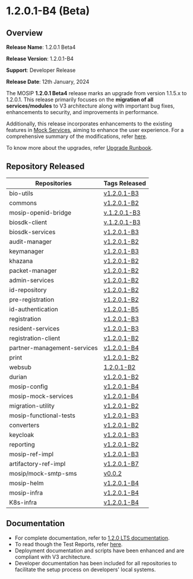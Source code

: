 # 1.2.0.1-B4 (Beta)

## Overview

**Release Name**: 1.2.0.1 Beta4

**Release Version**: 1.2.0.1-B4

**Support**: Developer Release

**Release Date**: 12th January, 2024

The MOSIP **1.2.0.1 Beta4** release marks an upgrade from version 1.1.5.x to 1.2.0.1. This release primarily focuses on the **migration of all services/modules** to V3 architecture along with important bug fixes, enhancements to security, and improvements in performance.

Additionally, this release incorporates enhancements to the existing features in [Mock Services](mock-services.md), aiming to enhance the user experience. For a comprehensive summary of the modifications,  refer [here](https://mosip.atlassian.net/issues/?jql=labels%20%3D%20%22mock-V1.2.0.1-B4%22).

To know more about the upgrades, refer [Upgrade Runbook](../../upgrade-runbook.md).

## Repository Released

| **Repositories**            | **Tags Released**                                                                    |
| --------------------------- | ------------------------------------------------------------------------------------ |
| bio-utils                   | [v1.2.0.1-B3](https://github.com/mosip/bio-utils/tree/v1.2.0.1-B3)                   |
| commons                     | [v1.2.0.1-B2](https://github.com/mosip/commons/tree/v1.2.0.1-B2)                     |
| mosip-openid-bridge         | [v.1.2.0.1-B3](https://github.com/mosip/mosip-openid-bridge/tree/v1.2.0.1-B3)        |
| biosdk-client               | [v.1.2.0.1-B3](https://github.com/mosip/biosdk-client/tree/v1.2.0.1-B3)              |
| biosdk-services             | [v1.2.0.1-B3](https://github.com/mosip/biosdk-services/tree/v1.2.0.1-B3)             |
| audit-manager               | [v1.2.0.1-B2](https://github.com/mosip/audit-manager/tree/v1.2.0.1-B2)               |
| keymanager                  | [v1.2.0.1-B3](https://github.com/mosip/keymanager/tree/v1.2.0.1-B3)                  |
| khazana                     | [v1.2.0.1-B2](https://github.com/mosip/khazana/tree/v1.2.0.1-B2)                     |
| packet-manager              | [v1.2.0.1-B2](https://github.com/mosip/packet-manager/tree/v1.2.0.1-B2)              |
| admin-services              | [v1.2.0.1-B2](https://github.com/mosip/admin-services/tree/v1.2.0.1-B2)              |
| id-repository               | [v1.2.0.1-B2](https://github.com/mosip/id-repository/tree/v1.2.0.1-B2)               |
| pre-registration            | [v1.2.0.1-B2](https://github.com/mosip/pre-registration/tree/v1.2.0.1-B2)            |
| id-authentication           | [v1.2.0.1-B5](https://github.com/mosip/id-authentication/tree/v1.2.0.1-B5)           |
| registration                | [v1.2.0.1-B3](https://github.com/mosip/registration/tree/v1.2.0.1-B3)                |
| resident-services           | [v1.2.0.1-B3](https://github.com/mosip/resident-services/tree/v1.2.0.1-B3)           |
| registration-client         | [v1.2.0.1-B2](https://github.com/mosip/registration-client/tree/v1.2.0.1-B2)         |
| partner-management-services | [v1.2.0.1-B4](https://github.com/mosip/partner-management-services/tree/v1.2.0.1-B4) |
| print                       | [v1.2.0.1-B2](https://github.com/mosip/print/tree/v1.2.0.1-B2)                       |
| websub                      | [1.2.0.1-B2](https://github.com/mosip/websub/tree/v1.2.0.1-B2)                       |
| durian                      | [v1.2.0.1-B2](https://github.com/mosip/durian/tree/v1.2.0.1-B2)                      |
| mosip-config                | [v1.2.0.1-B4](https://github.com/mosip/mosip-config/tree/v1.2.0.1-B4)                |
| mosip-mock-services         | [v1.2.0.1-B4](https://github.com/mosip/mosip-mock-services/tree/v1.2.0.1-B4)         |
| migration-utility           | [v1.2.0.1-B2](https://github.com/mosip/migration-utility/tree/v1.2.0.1-B2)           |
| mosip-functional-tests      | [v1.2.0.1-B3](https://github.com/mosip/mosip-functional-tests/tree/v1.2.0.1-B3)      |
| converters                  | [v1.2.0.1-B2](https://github.com/mosip/converters/tree/v1.2.0.1-B2)                  |
| keycloak                    | [v1.2.0.1-B3](https://github.com/mosip/keycloak/tree/v1.2.0.1-B3)                    |
| reporting                   | [v1.2.0.1-B2](https://github.com/mosip/reporting/tree/v1.2.0.1-B2)                   |
| mosip-ref-impl              | [v1.2.0.1-B3](https://github.com/mosip/mosip-ref-impl/tree/v1.2.0.1-B3)              |
| artifactory-ref-impl        | [v1.2.0.1-B7](https://github.com/mosip/artifactory-ref-impl/tree/v1.2.0.1-B7)        |
| mosip/mock-smtp-sms         | [v0.0.2](https://github.com/mosip/mock-smtp-sms/tree/v0.0.2)                         |
| mosip-helm                  | [v1.2.0.1-B4](https://github.com/mosip/mosip-helm/tree/v1.2.0.1-B4)                  |
| mosip-infra                 | [v1.2.0.1-B4](https://github.com/mosip/mosip-infra/tree/v1.2.0.1-B4)                 |
| K8s-infra                   | [v1.2.0.1-B4](https://github.com/mosip/k8s-infra/tree/v1.2.0.1-B4)                   |

## Documentation

* For complete documentation, refer to [1.2.0 LTS documentation](https://docs.mosip.io/1.2.0/).
* To read though the Test Reports, refer [here](https://docs.mosip.io/1.2.0/releases/release-notes-1.2.0.1-b3/test-report-1.2.0.1-b3).
* Deployment documentation and scripts have been enhanced and are compliant with V3 architecture.
* Developer documentation has been included for all repositories to facilitate the setup process on developers' local systems.

